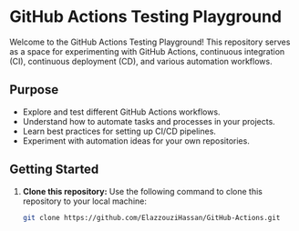 # GitHub Actions Testing Playground

Welcome to the GitHub Actions Testing Playground! This repository serves as a space for experimenting with GitHub Actions, continuous integration (CI), continuous deployment (CD), and various automation workflows.

## Purpose

- Explore and test different GitHub Actions workflows.
- Understand how to automate tasks and processes in your projects.
- Learn best practices for setting up CI/CD pipelines.
- Experiment with automation ideas for your own repositories.

## Getting Started

1. **Clone this repository:** Use the following command to clone this repository to your local machine:

   ```bash
   git clone https://github.com/ElazzouziHassan/GitHub-Actions.git
